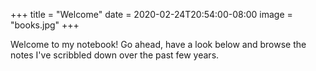+++
title = "Welcome"
date = 2020-02-24T20:54:00-08:00
image = "books.jpg"
+++

Welcome to my notebook! Go ahead, have a look below and browse the notes I've scribbled down over the past few years.
